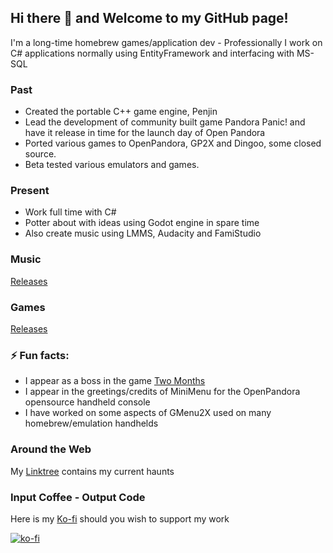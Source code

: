 ## Hi there 👋 and Welcome to my GitHub page!
I'm a long-time homebrew games/application dev - Professionally I work on C# applications normally using EntityFramework and interfacing with MS-SQL
### Past
- Created the portable C++ game engine, Penjin
- Lead the development of community built game Pandora Panic! and have it release in time for the launch day of Open Pandora
- Ported various games to OpenPandora, GP2X and Dingoo, some closed source.
- Beta tested various emulators and games.

### Present
- Work full time with C#
- Potter about with ideas using Godot engine in spare time
- Also create music using LMMS, Audacity and FamiStudio

### Music
[Releases](../MusicReleases.md)

### Games
[Releases](../GamesReleases.md)

### ⚡ Fun facts:
- I appear as a boss in the game [Two Months](https://store.steampowered.com/app/1513450/TWO_MONTHS/)
- I appear in the greetings/credits of MiniMenu for the OpenPandora opensource handheld console
- I have worked on some aspects of GMenu2X used on many homebrew/emulation handhelds

### Around the Web
My [Linktree](https://linktr.ee/pokeparadox) contains my current haunts

### Input Coffee - Output Code
Here is my [Ko-fi](https://ko-fi.com/pokeparadox) should you wish to support my work

[![ko-fi](https://ko-fi.com/img/githubbutton_sm.svg)](https://ko-fi.com/Y8Y341BLJ)
